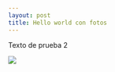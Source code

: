 ```yaml
---
layout: post
title: Hello world con fotos
---
```

Texto de prueba 2

<a href="{{ site.baseurl }}/" class="site-avatar"><img src="{{ site.avatar }}" /></a>